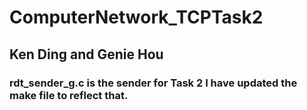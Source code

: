 # ComputerNetwork_TCPTask2

## Ken Ding and Genie Hou

### rdt_sender_g.c is the sender for Task 2 I have updated the make file to reflect that.
